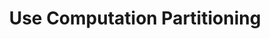 ---
layout: tactic

title: "Use Computation Partitioning"
tags: machine-learning deployment measured
t-sort: "Awesome Tactic"
t-type: "Architectural Tactic"
categories: green-ml-enabled-systems
t-description: "Computation partitioning is the process of dividing the computations of a convolutional neural network (CNN) between a mobile client and a cloud server. The goal is to optimize energy consumption and efficiency. The NeuPart framework (Manasi et al 2023) is an example of a partitioning approach. NeuPart divides computational tasks between the mobile device (client) and the remote server or data center (cloud) in real time based on energy consumption. By offloading computationally intensive tasks to the cloud and executing lighter tasks locally, NeuPart resulted in significant energy savings of up to 52% in cloud-based computations."
t-participant: "Software Designer"
t-artifact: "Neural Networks"
t-context: "Cloud"
t-feature: 
t-intent: "Improve energy efficiency dividing computational tasks between the mobile device (client) and the remote server or data center (cloud) in real-time based on specific conditions or requirements."
t-targetQA: "Energy Efficiency"
t-relatedQA: 
t-measuredimpact: "Manasi et al demonstrated that at a certain effective bit rate and transmission power, the optimal partition for specific CNN models resulted in energy savings of up to 52.4% over a fully cloud-based computation and 27.3% over a fully in situ computation."
t-source: "Susmita Dey Manasi, Farhana Sharmin Snigdha, and Sachin S Sapatnekar. 2020. Neupart: Using Analytical Models to Drive Energy-Efficient Partitioning of CNN Computations on Cloud-Connected Mobile Clients. IEEE Transactions on Very Large-Scale Integration (VLSI) Systems 28, 8 (2020), 1844–1857."
t-source-doi: "https://doi.org/10.1109/TVLSI.2020.2995135"
t-diagram: "use-computation-partitioning.png"
---
